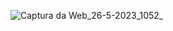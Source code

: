 ![Captura da Web_26-5-2023_1052_](https://github.com/luan004/CalculadoraJS/assets/38366327/8c6c340e-0fdc-457d-ae51-94f6235f3322)

